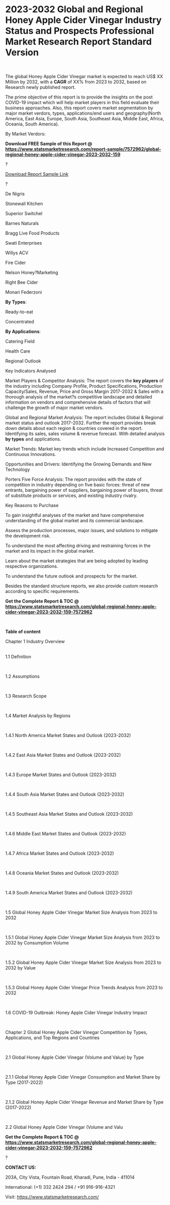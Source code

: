 <h1>2023-2032 Global and Regional Honey Apple Cider Vinegar Industry Status and Prospects Professional Market Research Report Standard Version</h1><br/><p>The global Honey Apple Cider Vinegar market is expected to reach US$ XX Million by 2032, with a <strong>CAGR</strong> of XX% from 2023 to 2032, based on Research newly published report.</p>
 
 
 
 <p>The prime objective of this report is to provide the insights on the post COVID-19 impact which will help market players in this field evaluate their business approaches. Also, this report covers market segmentation by major market verdors, types, applications/end users and geography(North America, East Asia, Europe, South Asia, Southeast Asia, Middle East, Africa, Oceania, South America).</p>
 
 
 
 <p>By Market Verdors:</p>
 
 
 
 <div><b>Download FREE Sample of this Report @ <a href="https://www.statsmarketresearch.com/download-free-sample/7572962/global-regional-honey-apple-cider-vinegar-2023-2032-159">https://www.statsmarketresearch.com/report-sample/7572962/global-regional-honey-apple-cider-vinegar-2023-2032-159</a></b></div>
 
 
 
 <p>? </p>
 
 
 
 <p><a href="https://www.statsmarketresearch.com/download-free-sample/7572962/global-regional-honey-apple-cider-vinegar-2023-2032-159">Download Report Sample Link</a></p>
 
 
 
 <p>? </p>
 
 
 
 <p>De Nigris</p>
 
 
 
 <p>Stonewall Kitchen</p>
 
 
 
 <p>Superior Switchel</p>
 
 
 
 <p>Barnes Naturals</p>
 
 
 
 <p>Bragg Live Food Products</p>
 
 
 
 <p>Swati Enterprises</p>
 
 
 
 <p>Willys ACV</p>
 
 
 
 <p>Fire Cider</p>
 
 
 
 <p>Nelson Honey?Marketing</p>
 
 
 
 <p>Right Bee Cider</p>
 
 
 
 <p>Monari Federzoni</p>
 
 
 
 <p><strong>By Types</strong>:</p>
 
 
 
 <p>Ready-to-eat</p>
 
 
 
 <p>Concentrated</p>
 
 
 
 <p><strong><strong>By Applications</strong></strong>:</p>
 
 
 
 <p>Catering Field</p>
 
 
 
 <p>Health Care</p>
 
 
 
 <p>Regional Outlook</p>
 
 
 
 <p>Key Indicators Analysed</p>
 
 
 
 <p>Market Players & Competitor Analysis: The report covers the <strong>key players</strong> of the industry including Company Profile, Product Specifications, Production Capacity/Sales, Revenue, Price and Gross Margin 2017-2032 & Sales with a thorough analysis of the market?s competitive landscape and detailed information on vendors and comprehensive details of factors that will challenge the growth of major market vendors.</p>
 
 
 
 <p>Global and Regional Market Analysis: The report includes Global & Regional market status and outlook 2017-2032. Further the report provides break down details about each region & countries covered in the report. Identifying its sales, sales volume & revenue forecast. With detailed analysis <strong>by types</strong> and applications.</p>
 
 
 
 <p>Market Trends: Market key trends which include Increased Competition and Continuous Innovations.</p>
 
 
 
 <p>Opportunities and Drivers: Identifying the Growing Demands and New Technology</p>
 
 
 
 <p>Porters Five Force Analysis: The report provides with the state of competition in industry depending on five basic forces: threat of new entrants, bargaining power of suppliers, bargaining power of buyers, threat of substitute products or services, and existing industry rivalry.</p>
 
 
 
 <p>Key Reasons to Purchase</p>
 
 
 
 <p>To gain insightful analyses of the market and have comprehensive understanding of the global market and its commercial landscape.</p>
 
 
 
 <p>Assess the production processes, major issues, and solutions to mitigate the development risk.</p>
 
 
 
 <p>To understand the most affecting driving and restraining forces in the market and its impact in the global market.</p>
 
 
 
 <p>Learn about the market strategies that are being adopted by leading respective organizations.</p>
 
 
 
 <p>To understand the future outlook and prospects for the market.</p>
 
 
 
 <p>Besides the standard structure reports, we also provide custom research according to specific requirements.</p>
 
 
 
 <div><b>Get the Complete Report & TOC @ <a href="https://www.statsmarketresearch.com/global-regional-honey-apple-cider-vinegar-2023-2032-159-7572962">https://www.statsmarketresearch.com/global-regional-honey-apple-cider-vinegar-2023-2032-159-7572962</a></b></div>
 
 
 
 <p><br />
 
 <b>Table of content</b></p>
 
 
 
 <p>Chapter 1 Industry Overview<br />
 
 <br />
 
 1.1 Definition<br />
 
 <br />
 
 1.2 Assumptions<br />
 
 <br />
 
 1.3 Research Scope<br />
 
 <br />
 
 1.4 Market Analysis by Regions<br />
 
 <br />
 
 1.4.1 North America Market States and Outlook (2023-2032)<br />
 
 <br />
 
 1.4.2 East Asia Market States and Outlook (2023-2032)<br />
 
 <br />
 
 1.4.3 Europe Market States and Outlook (2023-2032)<br />
 
 <br />
 
 1.4.4 South Asia Market States and Outlook (2023-2032)<br />
 
 <br />
 
 1.4.5 Southeast Asia Market States and Outlook (2023-2032)<br />
 
 <br />
 
 1.4.6 Middle East Market States and Outlook (2023-2032)<br />
 
 <br />
 
 1.4.7 Africa Market States and Outlook (2023-2032)<br />
 
 <br />
 
 1.4.8 Oceania Market States and Outlook (2023-2032)<br />
 
 <br />
 
 1.4.9 South America Market States and Outlook (2023-2032)<br />
 
 <br />
 
 1.5 Global Honey Apple Cider Vinegar Market Size Analysis from 2023 to 2032<br />
 
 <br />
 
 1.5.1 Global Honey Apple Cider Vinegar Market Size Analysis from 2023 to 2032 by Consumption Volume<br />
 
 <br />
 
 1.5.2 Global Honey Apple Cider Vinegar Market Size Analysis from 2023 to 2032 by Value<br />
 
 <br />
 
 1.5.3 Global Honey Apple Cider Vinegar Price Trends Analysis from 2023 to 2032<br />
 
 <br />
 
 1.6 COVID-19 Outbreak: Honey Apple Cider Vinegar Industry Impact<br />
 
 <br />
 
 Chapter 2 Global Honey Apple Cider Vinegar Competition by Types, Applications, and Top Regions and Countries<br />
 
 <br />
 
 2.1 Global Honey Apple Cider Vinegar (Volume and Value) by Type<br />
 
 <br />
 
 2.1.1 Global Honey Apple Cider Vinegar Consumption and Market Share by Type (2017-2022)<br />
 
 <br />
 
 2.1.2 Global Honey Apple Cider Vinegar Revenue and Market Share by Type (2017-2022)<br />
 
 <br />
 
 2.2 Global Honey Apple Cider Vinegar (Volume and Valu</p>
 
 
 
 <div><b>Get the Complete Report & TOC @ <a href="https://www.statsmarketresearch.com/global-regional-honey-apple-cider-vinegar-2023-2032-159-7572962">https://www.statsmarketresearch.com/global-regional-honey-apple-cider-vinegar-2023-2032-159-7572962</a></b></div>
 
 
 
 <p>? </p>
 
 
 
 <p><b>CONTACT US:</b><br />
 
 203A, City Vista, Fountain Road, Kharadi, Pune, India - 411014<br />
 
 International: (+1) 332 2424 294 / +91 916-916-4321<br />
 
 Visit: <a href="https://www.statsmarketresearch.com/">https://www.statsmarketresearch.com/</a></p>